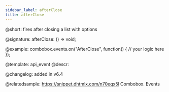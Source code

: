 ```yaml
---
sidebar_label: afterClose
title: afterClose
---          
```


@short: fires after closing a list with options

@signature: afterClose: () => void;

@example:
combobox.events.on("AfterClose", function() {
    // your logic here
});


@template: api_event
@descr:

@changelog: added in v6.4

@relatedsample: https://snippet.dhtmlx.com/n70eqx5l	Combobox. Events